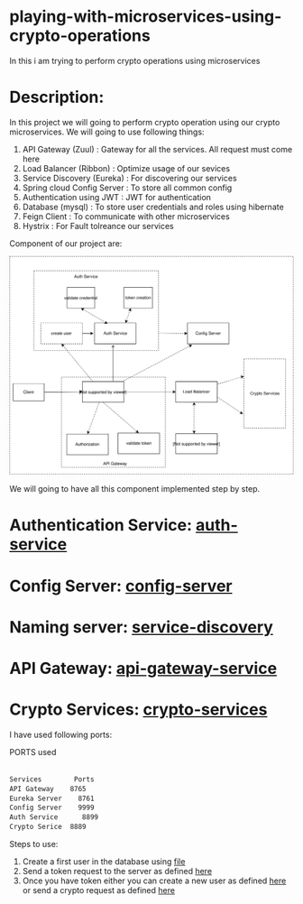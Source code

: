 # playing-with-microservices-using-crypto-operations
In this i am trying to perform crypto operations using microservices


# Description: 

In this project we will going to perform crypto operation using our crypto microservices. We will going to use
following things:

1) API Gateway (Zuul)         :   Gateway for all the services. All request must come here  
2) Load Balancer  (Ribbon)    :   Optimize usage of our sevices
3) Service Discovery (Eureka) :   For discovering our services
4) Spring cloud Config Server :   To store all common config 
5) Authentication using JWT   :   JWT for authentication
6) Database (mysql)           :   To store user credentials and roles using hibernate
7) Feign Client               :   To communicate with other microservices
8) Hystrix                    :   For Fault tolreance our services



Component of our project are: 

![Alt](CryptoMicroservices.svg)

 

We will going to have all this component implemented step by step. 

# Authentication Service:  [auth-service](auth-service)

# Config Server:  [config-server](config-server)

# Naming server:  [service-discovery](service-discovery)

# API Gateway: [api-gateway-service](api-gateway-service)

# Crypto Services: [crypto-services](crypto-services)

I have used following ports:

PORTS used

```bash

Services	    Ports
API Gateway	   8765
Eureka Server	 8761
Config Server	 9999
Auth Service	  8899
Crypto Serice  8889

```

Steps to use:

1) Create a first user in the database using [file](auth-service/data.sql)
2) Send a token request to the server as defined [here](api-gateway-service/README.md)
3) Once you have token either you can create a new user as defined [here](api-gateway-service/README.md) or send a crypto request as defined [here](crypto-services)



